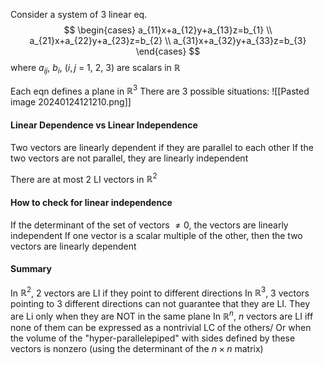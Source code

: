 Consider a system of 3 linear eq.
$$
\begin{cases}
a_{11}x+a_{12}y+a_{13}z=b_{1} \\
a_{21}x+a_{22}y+a_{23}z=b_{2} \\
a_{31}x+a_{32}y+a_{33}z=b_{3}
\end{cases}
$$
where $a_{ij}$, $b_{i}$, ($i, j$ = 1, 2, 3) are scalars in $\mathbb{R}$

Each eqn defines a plane in $\mathbb{R}^3$
There are 3 possible situations:
![[Pasted image 20240124121210.png]]
#### Linear Dependence vs Linear Independence
Two vectors are linearly dependent if they are parallel to each other
If the two vectors are not parallel, they are linearly independent

There are at most 2 LI vectors in $\mathbb{R}^2$

#### How to check for linear independence
If the determinant of the set of vectors $\neq 0$, the vectors are linearly independent
If one vector is a scalar multiple of the other, then the two vectors are linearly dependent

#### Summary
In $\mathbb{R}^2$, 2 vectors are LI if they point to different directions
In $\mathbb{R}^3$, 3 vectors pointing to 3 different directions can not guarantee that they are LI. They are Li only when they are NOT in the same plane
In $\mathbb{R}^n$, $n$ vectors are LI iff none of them can be expressed as a nontrivial LC of the others/ Or when the volume of the "hyper-parallelepiped" with sides defined by these vectors is nonzero (using the determinant of the $n\times n$ matrix)